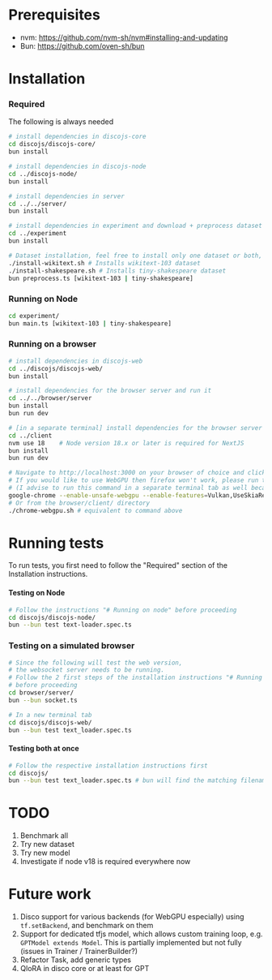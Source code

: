 # Prerequisites

-   nvm: https://github.com/nvm-sh/nvm#installing-and-updating
-   Bun: https://github.com/oven-sh/bun

# Installation

### Required

The following is always needed

```sh
# install dependencies in discojs-core
cd discojs/discojs-core/
bun install

# install dependencies in discojs-node
cd ../discojs-node/
bun install

# install dependencies in server
cd ../../server/
bun install

# install dependencies in experiment and download + preprocess dataset
cd ../experiment
bun install

# Dataset installation, feel free to install only one dataset or both, you can later choose which one to preprocess / train on
./install-wikitext.sh # Installs wikitext-103 dataset
./install-shakespeare.sh # Installs tiny-shakespeare dataset
bun preprocess.ts [wikitext-103 | tiny-shakespeare]
```

### Running on Node

```sh
cd experiment/
bun main.ts [wikitext-103 | tiny-shakespeare]
```

### Running on a browser

```sh
# install dependencies in discojs-web
cd ../discojs/discojs-web/
bun install

# install dependencies for the browser server and run it
cd ../../browser/server
bun install
bun run dev

# [in a separate terminal] install dependencies for the browser server and run it
cd ../client
nvm use 18    # Node version 18.x or later is required for NextJS
bun install
bun run dev

# Navigate to http://localhost:3000 on your browser of choice and click on "train"
# If you would like to use WebGPU then firefox won't work, please run the following command to run chrome with WebGPU enabled
# (I advise to run this command in a separate terminal tab as well because you will have logs even in detach mode)
google-chrome --enable-unsafe-webgpu --enable-features=Vulkan,UseSkiaRenderer &
# Or from the browser/client/ directory
./chrome-webgpu.sh # equivalent to command above
```

# Running tests

To run tests, you first need to follow the "Required" section of the Installation instructions.

#### Testing on Node

```sh
# Follow the instructions "# Running on node" before proceeding
cd discojs/discojs-node/
bun --bun test text-loader.spec.ts
```

### Testing on a simulated browser

```sh
# Since the following will test the web version,
# the websocket server needs to be running.
# Follow the 2 first steps of the installation instructions "# Running on a browser"
# before proceeding
cd browser/server/
bun --bun socket.ts

# In a new terminal tab
cd discojs/discojs-web/
bun --bun test text_loader.spec.ts
```

#### Testing both at once

```sh
# Follow the respective installation instructions first
cd discojs/
bun --bun test text_loader.spec.ts # bun will find the matching filenames under discojs-node and discojs-web
```

# TODO

1. Benchmark all
2. Try new dataset
3. Try new model
4. Investigate if node v18 is required everywhere now

# Future work

1. Disco support for various backends (for WebGPU especially) using `tf.setBackend`, and benchmark on them
2. Support for dedicated tfjs model, which allows custom training loop, e.g. `GPTModel extends Model`. This is partially implemented but not fully (issues in Trainer / TrainerBuilder?)
3. Refactor Task, add generic types
4. QloRA in disco core or at least for GPT

